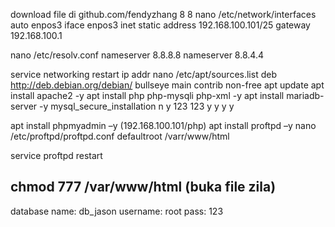 download file di github.com/fendyzhang 8 8 
nano /etc/network/interfaces 
auto enpos3 
iface enpos3 inet static 
address 192.168.100.101/25 
gateway 192.168.100.1

nano /etc/resolv.conf 
nameserver 8.8.8.8 
nameserver 8.8.4.4

service networking restart
ip addr 
nano /etc/apt/sources.list
deb http://deb.debian.org/debian/ bullseye main contrib non-free 
apt update 
apt install apache2 -y
apt install php php-mysqli php-xml -y 
apt install mariadb-server -y 
mysql_secure_installation 
n
y 
123
123
y
y
y 
y

apt install phpmyadmin –y (192.168.100.101/php)
apt install proftpd –y
nano /etc/proftpd/proftpd.conf 
defaultroot /varr/www/html

service proftpd restart

chmod 777 /var/www/html (buka file zila)
-------------------------------------------------------
database name: db_jason
username: root
pass: 123
